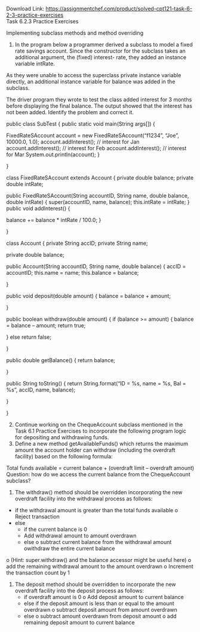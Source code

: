 Download Link: https://assignmentchef.com/product/solved-cpt121-task-6-2-3-practice-exercises
<br>
Task 6.2.3 Practice Exercises

Implementing subclass methods and method overriding

<ol>

 <li>In the program below a programmer derived a subclass to model a fixed rate savings account. Since the constructor for the subclass takes an additional argument, the (fixed) interest- rate, they added an instance variable intRate.</li>

</ol>

As they were unable to access the superclass private instance variable directly, an additional instance variable for balance was added in the subclass.

The driver program they wrote to test the class added interest for 3 months before displaying the final balance. The output showed that the interest has not been added. Identify the problem and correct it.

public class SubTest { public static void main(String args[]) {

FixedRateSAccount account = new FixedRateSAccount(“f1234”, “Joe”, 10000.0, 1.0); account.addInterest(); // interest for Jan account.addInterest(); // interest for Feb account.addInterest(); // interest for Mar  System.out.println(account); }

}




class FixedRateSAccount extends Account {  private double balance;  private double intRate;

public FixedRateSAccount(String accountID, String name, double balance, double intRate) {  super(accountID, name, balance);  this.intRate = intRate; }  public void addInterest() {

balance += balance * intRate / 100.0;  }

}




class Account { private String accID;  private String name;

private double balance;




public Account(String accountID, String name, double balance) {  accID = accountID; this.name = name; this.balance = balance;

}

public void deposit(double amount) {  balance = balance + amount;

}

public boolean withdraw(double amount) {  if (balance &gt;= amount) {  balance = balance – amount;  return true;

}  else return false;

}

public double getBalance() {  return balance;

}

public String toString() { return String.format(“ID = %s, name = %s, Bal = %s”, accID, name,  balance);

}

}




<ol start="2">

 <li>Continue working on the ChequeAccount subclass mentioned in the Task 6.1 Practice Exercises to incorporate the following program logic for depositing and withdrawing funds.</li>

 <li>Define a new method getAvailableFunds() which returns the maximum amount the account holder can withdraw (including the overdraft facility) based on the following formula:</li>

</ol>

Total funds available = current balance + (overdraft limit – overdraft amount)  Question: how do we access the current balance from the ChequeAccount subclass?

<ol>

 <li>The withdraw() method should be overridden incorporating the new overdraft facility into the withdrawal process as follows:</li>

</ol>

<ul>

 <li>if the withdrawal amount is greater than the total funds available o             Reject transaction</li>

 <li>else

  <ul>

   <li>if the current balance is 0</li>

   <li>Add withdrawal amount to amount overdrawn</li>

   <li>else o subtract current balance from the withdrawal amount owithdraw the entire current balance</li>

  </ul></li>

</ul>

o          (Hint: super.withdraw() and the balance accessor might be useful here) o add the remaining withdrawal amount to the amount overdrawn o             Increment the transaction count by 1

<ol>

 <li>The deposit method should be overridden to incorporate the new overdraft facility into the deposit process as follows:

  <ul>

   <li>if overdraft amount is 0 o Add deposit amount to current balance</li>

   <li>else if the deposit amount is less than or equal to the amount overdrawn o subtract deposit amount from amount overdrawn</li>

   <li>else o subtract amount overdrawn from deposit amount  o add remaining deposit amount to current balance</li>

  </ul></li>

</ol>



